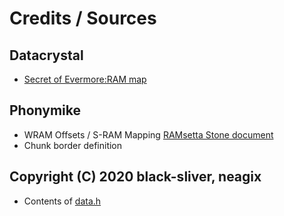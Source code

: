 ﻿# Credits / Sources

## Datacrystal
* [Secret of Evermore:RAM map](https://datacrystal.romhacking.net/wiki/Secret_of_Evermore:RAM_map)

## Phonymike
* WRAM Offsets / S-RAM Mapping [RAMsetta Stone document](https://www.romhacking.net/documents/831) 
* Chunk border definition

## Copyright (C) 2020 black-sliver, neagix
* Contents of [data.h](https://github.com/black-sliver/SoEScriptDumper/blob/master/data.h) 
